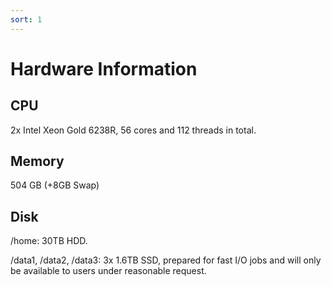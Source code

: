 ```yaml
---
sort: 1
---
```


# Hardware Information

## CPU
2x Intel Xeon Gold 6238R, 56 cores and 112 threads in total.

## Memory
504 GB (+8GB Swap) 

## Disk
/home: 30TB HDD.

/data1, /data2, /data3: 3x 1.6TB SSD, prepared for fast I/O jobs and will only be available to users under reasonable request.
